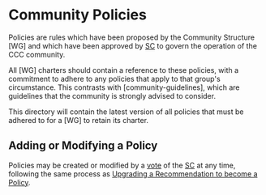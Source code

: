 # Community Policies

Policies are rules which have been proposed by the Community Structure [WG] and which have been approved by [SC] to govern the operation of the CCC community.

All [WG] charters should contain a reference to these policies, with a commitment to adhere to any policies that apply to that group's circumstance. This contrasts with [community-guidelines], which are guidelines that the community is strongly advised to consider.

This directory will contain the latest version of all policies that must be adhered to for a [WG] to retain its charter.

## Adding or Modifying a Policy

Policies may be created or modified by a [vote] of the [SC] at any time, following the same process as [Upgrading a Recommendation to become a Policy](../community-guidelines/README.md/#upgrading-a-recommendation-to-become-a-policy).

[SC]: ../community-groups.md#steering-committee
[vote]: ../steering/charter.md#voting
